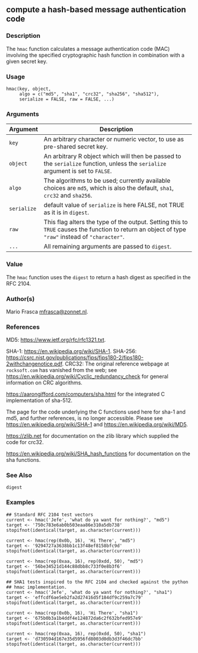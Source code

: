 ## compute a hash-based message authentication code

### Description

The `hmac` function calculates a message authentication code (MAC)
involving the specified cryptographic hash function in combination with
a given secret key.

### Usage

    hmac(key, object,
         algo = c("md5", "sha1", "crc32", "sha256", "sha512"),
         serialize = FALSE, raw = FALSE, ...)

### Arguments

| Argument    | Description                                                                                                                                       |
|-------------|---------------------------------------------------------------------------------------------------------------------------------------------------|
| `key`       | An arbitrary character or numeric vector, to use as pre-shared secret key.                                                                        |
| `object`    | An arbitrary R object which will then be passed to the `serialize` function, unless the `serialize` argument is set to `FALSE`.                   |
| `algo`      | The algorithms to be used; currently available choices are `md5`, which is also the default, `sha1`, `crc32` and `sha256`.                        |
| `serialize` | default value of `serialize` is here FALSE, not TRUE as it is in `digest`.                                                                        |
| `raw`       | This flag alters the type of the output. Setting this to `TRUE` causes the function to return an object of type `"raw"` instead of `"character"`. |
| `...`       | All remaining arguments are passed to `digest`.                                                                                                   |

### Value

The `hmac` function uses the `digest` to return a hash digest as
specified in the RFC 2104.

### Author(s)

Mario Frasca <mfrasca@zonnet.nl>.

### References

MD5: <https://www.ietf.org/rfc/rfc1321.txt>.

SHA-1: <https://en.wikipedia.org/wiki/SHA-1>. SHA-256:
<https://csrc.nist.gov/publications/fips/fips180-2/fips180-2withchangenotice.pdf>.
CRC32: The original reference webpage at `rocksoft.com` has vanished
from the web; see
<https://en.wikipedia.org/wiki/Cyclic_redundancy_check> for general
information on CRC algorithms.

<https://aarongifford.com/computers/sha.html> for the integrated C
implementation of sha-512.

The page for the code underlying the C functions used here for sha-1 and
md5, and further references, is no longer accessible. Please see
<https://en.wikipedia.org/wiki/SHA-1> and
<https://en.wikipedia.org/wiki/MD5>.

<https://zlib.net> for documentation on the zlib library which supplied
the code for crc32.

<https://en.wikipedia.org/wiki/SHA_hash_functions> for documentation on
the sha functions.

### See Also

`digest`

### Examples




    ## Standard RFC 2104 test vectors
    current <- hmac('Jefe', 'what do ya want for nothing?', "md5")
    target <- '750c783e6ab0b503eaa86e310a5db738'
    stopifnot(identical(target, as.character(current)))

    current <- hmac(rep(0x0b, 16), 'Hi There', "md5")
    target <- '9294727a3638bb1c13f48ef8158bfc9d'
    stopifnot(identical(target, as.character(current)))

    current <- hmac(rep(0xaa, 16), rep(0xdd, 50), "md5")
    target <- '56be34521d144c88dbb8c733f0e8b3f6'
    stopifnot(identical(target, as.character(current)))

    ## SHA1 tests inspired to the RFC 2104 and checked against the python
    ## hmac implementation.
    current <- hmac('Jefe', 'what do ya want for nothing?', "sha1")
    target <- 'effcdf6ae5eb2fa2d27416d5f184df9c259a7c79'
    stopifnot(identical(target, as.character(current)))

    current <- hmac(rep(0x0b, 16), 'Hi There', "sha1")
    target <- '675b0b3a1b4ddf4e124872da6c2f632bfed957e9'
    stopifnot(identical(target, as.character(current)))

    current <- hmac(rep(0xaa, 16), rep(0xdd, 50), "sha1")
    target <- 'd730594d167e35d5956fd8003d0db3d3f46dc7bb'
    stopifnot(identical(target, as.character(current)))

